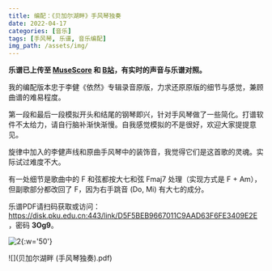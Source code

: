 ```yaml
---
title: 编配：《贝加尔湖畔》手风琴独奏
date: 2022-04-17
categories: [音乐]
tags: [手风琴, 乐谱, 音乐编配]
img_path: /assets/img/
---
```


**乐谱已上传至 [MuseScore](https://musescore.com/user/33553780/scores/7915961) 和 [B站](https://www.bilibili.com/video/BV1jA4y1S7jd)，有实时的声音与乐谱对照。**

我的编配版本忠于李健《依然》专辑录音原版，力求还原原版的细节与感觉，兼顾曲谱的难易程度。

第一段和最后一段模拟开头和结尾的钢琴即兴，针对手风琴做了一些简化。打谱软件不太给力，请自行脑补渐快渐慢。自我感觉模拟的不是很好，欢迎大家提提意见。

旋律中加入的李健声线和原曲手风琴中的装饰音，我觉得它们是这首歌的灵魂。实际试过难度不大。

有一处细节是歌曲中的 F 和弦都按大七和弦 Fmaj7 处理（实现方式是 F + Am），但副歌部分都改回了 F，因为右手跳音 (Do, Mi) 有大七的成分。



乐谱PDF请扫码获取或访问：<https://disk.pku.edu.cn:443/link/D5F5BEB9667011C9AAD63F6FE3409E2E>，密码 **3Og9**。

![2](sheet_music_share_code.png){:w='50'}




![](贝加尔湖畔 (手风琴独奏).pdf)